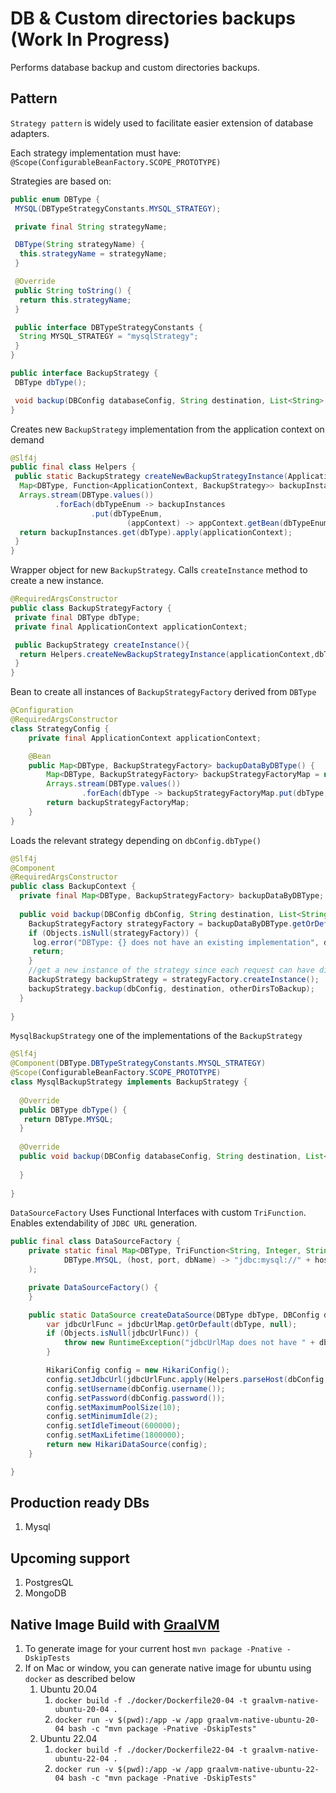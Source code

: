 # DB & Custom directories backups (Work In Progress)
Performs database backup and custom directories backups.

## Pattern
`Strategy pattern` is widely used to facilitate easier extension of database adapters.

Each strategy implementation must have: `@Scope(ConfigurableBeanFactory.SCOPE_PROTOTYPE)`

Strategies are based on:

```java
public enum DBType {
 MYSQL(DBTypeStrategyConstants.MYSQL_STRATEGY);

 private final String strategyName;

 DBType(String strategyName) {
  this.strategyName = strategyName;
 }

 @Override
 public String toString() {
  return this.strategyName;
 }

 public interface DBTypeStrategyConstants {
  String MYSQL_STRATEGY = "mysqlStrategy";
 }
}
```

```java
public interface BackupStrategy {
 DBType dbType();

 void backup(DBConfig databaseConfig, String destination, List<String> otherDirsToBackup);
}
```

Creates new `BackupStrategy` implementation from the application context on demand

```java
@Slf4j
public final class Helpers {
 public static BackupStrategy createNewBackupStrategyInstance(ApplicationContext applicationContext, DBType dbType) {
  Map<DBType, Function<ApplicationContext, BackupStrategy>> backupInstances = new HashMap<>();
  Arrays.stream(DBType.values())
          .forEach(dbTypeEnum -> backupInstances
                  .put(dbTypeEnum,
                          (appContext) -> appContext.getBean(dbTypeEnum.toString(), BackupStrategy.class)));
  return backupInstances.get(dbType).apply(applicationContext);
 }
}
```

Wrapper object for new `BackupStrategy`. Calls `createInstance` method to create a new instance.

```java
@RequiredArgsConstructor
public class BackupStrategyFactory {
 private final DBType dbType;
 private final ApplicationContext applicationContext;

 public BackupStrategy createInstance(){
  return Helpers.createNewBackupStrategyInstance(applicationContext,dbType);
 }
}
```

Bean to create all instances of `BackupStrategyFactory` derived from `DBType`

```java
@Configuration
@RequiredArgsConstructor
class StrategyConfig {
    private final ApplicationContext applicationContext;

    @Bean
    public Map<DBType, BackupStrategyFactory> backupDataByDBType() {
        Map<DBType, BackupStrategyFactory> backupStrategyFactoryMap = new EnumMap<>(DBType.class);
        Arrays.stream(DBType.values())
                .forEach(dbType -> backupStrategyFactoryMap.put(dbType, new BackupStrategyFactory(dbType, applicationContext)));
        return backupStrategyFactoryMap;
    }
}
```

Loads the relevant strategy depending on `dbConfig.dbType()`

```java
@Slf4j
@Component
@RequiredArgsConstructor
public class BackupContext {
  private final Map<DBType, BackupStrategyFactory> backupDataByDBType;
 
  public void backup(DBConfig dbConfig, String destination, List<String> otherDirsToBackup) {
    BackupStrategyFactory strategyFactory = backupDataByDBType.getOrDefault(dbConfig.dbType(), null);
    if (Objects.isNull(strategyFactory)) {
     log.error("DBType: {} does not have an existing implementation", dbConfig.dbType());
     return;
    }
    //get a new instance of the strategy since each request can have different db configs
    BackupStrategy backupStrategy = strategyFactory.createInstance();
    backupStrategy.backup(dbConfig, destination, otherDirsToBackup);
  }
 
}
```
`MysqlBackupStrategy` one of the implementations of the `BackupStrategy`

```java
@Slf4j
@Component(DBType.DBTypeStrategyConstants.MYSQL_STRATEGY)
@Scope(ConfigurableBeanFactory.SCOPE_PROTOTYPE)
class MysqlBackupStrategy implements BackupStrategy {
    
  @Override
  public DBType dbType() {
   return DBType.MYSQL;
  }
  
  @Override
  public void backup(DBConfig databaseConfig, String destination, List<String> otherDirsToBackup) {
      
  }
  
}
```

`DataSourceFactory` Uses Functional Interfaces with custom `TriFunction`. Enables extendability of `JDBC URL` generation.
```java
public final class DataSourceFactory {
    private static final Map<DBType, TriFunction<String, Integer, String, String>> jdbcUrlMap = Map.of(
            DBType.MYSQL, (host, port, dbName) -> "jdbc:mysql://" + host + ":" + port + "/" + dbName
    );

    private DataSourceFactory() {
    }

    public static DataSource createDataSource(DBType dbType, DBConfig dbConfig) {
        var jdbcUrlFunc = jdbcUrlMap.getOrDefault(dbType, null);
        if (Objects.isNull(jdbcUrlFunc)) {
            throw new RuntimeException("jdbcUrlMap does not have " + dbType);
        }

        HikariConfig config = new HikariConfig();
        config.setJdbcUrl(jdbcUrlFunc.apply(Helpers.parseHost(dbConfig.host()), dbConfig.port(), dbConfig.dbName()));
        config.setUsername(dbConfig.username());
        config.setPassword(dbConfig.password());
        config.setMaximumPoolSize(10);
        config.setMinimumIdle(2);
        config.setIdleTimeout(600000);
        config.setMaxLifetime(1800000);
        return new HikariDataSource(config);
    }

}
```


## Production ready DBs
1. Mysql

## Upcoming support
1. PostgresQL
2. MongoDB

## Native Image Build with <a href="https://www.graalvm.org" target="_blank">GraalVM</a>
1. To generate image for your current host `mvn package -Pnative -DskipTests`
2. If on Mac or window, you can generate native image for ubuntu using `docker` as described below
   1. Ubuntu 20.04
      1. `docker build -f ./docker/Dockerfile20-04 -t graalvm-native-ubuntu-20-04 .`
      2. `docker run -v $(pwd):/app -w /app graalvm-native-ubuntu-20-04 bash -c "mvn package -Pnative -DskipTests"`
   2. Ubuntu 22.04
      1. `docker build -f ./docker/Dockerfile22-04 -t graalvm-native-ubuntu-22-04 .`
      2. `docker run -v $(pwd):/app -w /app graalvm-native-ubuntu-22-04 bash -c "mvn package -Pnative -DskipTests"`